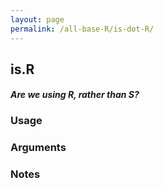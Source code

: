 ```yaml
---
layout: page
permalink: /all-base-R/is-dot-R/
---
```


## __is.R__

#### _Are we using R, rather than S?_

### Usage

### Arguments

### Notes
